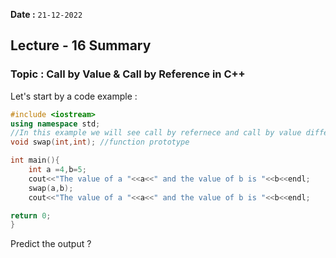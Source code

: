 **Date :** `21-12-2022`
## Lecture - 16 Summary
### Topic : Call by Value & Call by Reference in C++


Let's start by a code example :
```c++
#include <iostream>
using namespace std;
//In this example we will see call by refernece and call by value difference
void swap(int,int); //function prototype

int main(){
    int a =4,b=5;
    cout<<"The value of a "<<a<<" and the value of b is "<<b<<endl;
    swap(a,b);
    cout<<"The value of a "<<a<<" and the value of b is "<<b<<endl;

return 0;
}
```
Predict the output ? <br>
